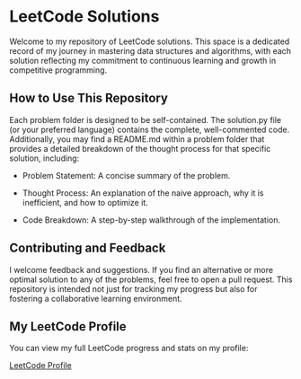 # LeetCode Solutions
Welcome to my repository of LeetCode solutions. This space is a dedicated record of my journey in mastering data structures and algorithms, with each solution reflecting my commitment to continuous learning and growth in competitive programming.

## How to Use This Repository
Each problem folder is designed to be self-contained. The solution.py file (or your preferred language) contains the complete, well-commented code. Additionally, you may find a README.md within a problem folder that provides a detailed breakdown of the thought process for that specific solution, including:

- Problem Statement: A concise summary of the problem.

- Thought Process: An explanation of the naive approach, why it is inefficient, and how to optimize it.

- Code Breakdown: A step-by-step walkthrough of the implementation.

## Contributing and Feedback
I welcome feedback and suggestions. If you find an alternative or more optimal solution to any of the problems, feel free to open a pull request. This repository is intended not just for tracking my progress but also for fostering a collaborative learning environment.

## My LeetCode Profile
You can view my full LeetCode progress and stats on my profile:

[LeetCode Profile](https://leetcode.com/u/jay923060/)

